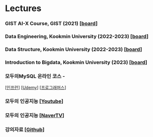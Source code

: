
# Lectures

### GIST AI-X Course, GIST (2021) [<a href="https://github.com/dscoool/gist-aix">board</a>]
### Data Engineering, Kookmin University (2022-2023) [<a href="https://ecampus.kookmin.ac.kr/course/view.php?id=48724">board</a>]
### Data Structure, Kookmin University (2022-2023) [<a href="https://ecampus.kookmin.ac.kr/course/view.php?id=48724">board</a>]
### Introduction to Bigdata, Kookmin University (2023) [<a href="https://ecampus.kookmin.ac.kr/course/view.php?id=48724">board</a>]
### 모두의MySQL 온라인 코스 - 
[<a href="https://inf.run/uuqBi">인프런</a>]
[<a href="https://www.udemy.com/course/modu_sql/?referralCode=113EB10599DC7AD277BD">Udemy</a>]
[<a href="https://school.programmers.co.kr/learn/courses/16925/16925-%EB%AA%A8%EB%91%90%EB%A5%BC-%EC%9C%84%ED%95%9C-%EB%8D%B0%EC%9D%B4%ED%84%B0%EB%B2%A0%EC%9D%B4%EC%8A%A4-mysql">프로그래머스</a>]
### 모두의 인공지능 [<a href="https://youtube.com/@moduai">Youtube</a>]
### 모두의 인공지능 [<a href="https://tv.naver.com/dscoool">NaverTV</a>]
### 강의자료 [<a href="https://github.com/dscoool">Github</a>]

